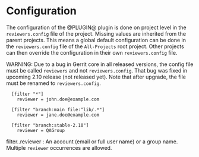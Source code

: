 Configuration
=============

The configuration of the @PLUGIN@ plugin is done on project level in
the `reviewers.config` file of the project. Missing values are inherited
from the parent projects. This means a global default configuration can
be done in the `reviewers.config` file of the `All-Projects` root project.
Other projects can then override the configuration in their own
`reviewers.config` file.

WARNING: Due to a bug in Gerrit core in all released versions, the config
file must be called `reviewers` and not `reviewers.config`.  That bug was
fixed in upcoming 2.10 release (not released yet). Note that after upgrade,
the file must be renamed to `reviewers.config`.

```
  [filter "*"]
    reviewer = john.doe@example.com

  [filter "branch:main file:^lib/.*"]
    reviewer = jane.doe@example.com

  [filter "branch:stable-2.10"]
    reviewer = QAGroup

```

filter.<filter>.reviewer
:	An account (email or full user name) or a group name. Multiple
	`reviewer` occurrences are allowed.
